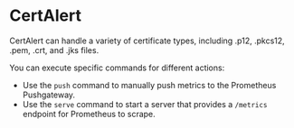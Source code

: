 # CertAlert

CertAlert can handle a variety of certificate types, including .p12, .pkcs12, .pem, .crt, and .jks files.

You can execute specific commands for different actions:

- Use the `push` command to manually push metrics to the Prometheus Pushgateway.
- Use the `serve` command to start a server that provides a `/metrics` endpoint for Prometheus to scrape.
